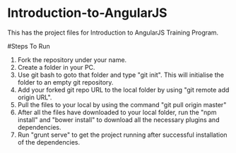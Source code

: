 # Introduction-to-AngularJS
This has the project files for Introduction to AngularJS Training Program.

#Steps To Run
1) Fork the repository under your name.
2) Create a folder in your PC.
3) Use git bash to goto that folder and type "git init". This will initialise the folder to an empty git repository.
4) Add your forked git repo URL to the local folder by using "git remote add origin URL".
5) Pull the files to your local by using the command "git pull origin master"
6) After all the files have downloaded to your local folder, run the "npm install" and "bower install" to download all the necessary plugins and dependencies.
7) Run "grunt serve" to get the project running after successful installation of the dependencies.
